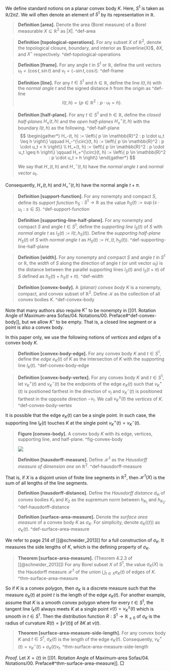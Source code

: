 We define standard notions on a planar convex body $K$. Here, $S^1$ is taken as $\mathbb{R} / 2\pi \mathbb{Z}$. We will often denote an element of $S^1$ by its representation in $\mathbb{R}$.

> __Definition [area].__ Denote the area (Borel measure) of a Borel measurable $X \subseteq \mathbb{R}^2$ as $|X|$. ^def-area

> __Definition [topological-operations].__  For any subset $X$ of $\mathbb{R}^2$, denote the topological closure, boundary, and interior as $\overline{X}$, $\partial X$, and $X^\circ$ respectively. ^def-topological-operations

> __Definition [frame].__ For any angle $t$ in $S^1$ or $\mathbb{R}$, define the unit vectors $u_t = \left( \cos t, \sin t \right)$ and $v_t = \left( -\sin t,\cos t \right)$. ^def-frame

> __Definition [line].__ For any $t\in S^1$ and $h \in \mathbb{R}$, define the line $l(t, h)$ with the _normal angle_ $t$ and the signed distance $h$ from the origin as ^def-line
$$
l(t, h) = \left\{ p \in \mathbb{R}^2 : p \cdot u_t = h \right\}.
$$

> __Definition [half-plane].__ For any $t \in S^1$ and $h \in \mathbb{R}$, define the _closed half-planes_ $H_{\pm}(t, h)$ and the _open half-planes_ $H_{\pm}^\circ(t, h)$ with the boundary $l(t, h)$ as the following. ^def-half-plane
$$
\begin{gather*}
H_-(t, h) := \left\{ p \in \mathbb{R}^2 : p \cdot u_t \leq h \right\} \qquad H_-^{\circ}(t, h) := \left\{ p \in \mathbb{R}^2 : p \cdot u_t < h \right\} \\
H_+(t, h) := \left\{ p \in \mathbb{R}^2 : p \cdot u_t \geq h \right\} \qquad H_+^{\circ}(t, h) := \left\{ p \in \mathbb{R}^2 : p \cdot u_t > h \right\}
\end{gather*}
$$
> We say that $H_{-}(t, h)$ and $H_{-}^{\circ}(t, h)$ have the _normal angle_ $t$ and _normal vector_ $u_t$.

Consequently, $H_+(t, h)$ and $H_+^{\circ}(t, h)$ have the normal angle $t + \pi$.

> __Definition [support-function].__ For any nonempty and compact $S$, define its _support function_ $h_S : S^1 \to \mathbb{R}$ as the value $h_S(t) := \sup \left\{ s \cdot u_t : s \in S \right\}$. ^def-support-function

> __Definition [supporting-line-half-plane].__ For any nonempty and compact $S$ and angle $t \in S^1$, define the _supporting line_ $l_S(t)$ of $S$ with _normal angle_ $t$ as $l_S(t) := l(t, h_S(t))$. Define the _supporting half-plane_ $H_S(t)$ of $S$ with _normal angle_ $t$ as $H_S(t) := H_-(t, h_S(t))$. ^def-supporting-line-half-plane

> __Definition [width].__ For any nonempty and compact $S$ and angle $t$ in $S^1$ or $\mathbb{R}$, the _width_ of $S$ along the direction of angle $t$ (or unit vector $u_t$) is the distance between the parallel supporting lines $l_S(t)$ and $l_S(t + \pi)$ of $S$ defined as $h_S(t) + h_S(t + \pi)$. ^def-width

> __Definition [convex-body].__ A _(planar) convex body_ $K$ is a nonempty, compact, and convex subset of $\mathbb{R}^2$. Define $\mathcal{K}$ as the collection of all convex bodies $K$. ^def-convex-body

Note that many authors also require $K^\circ$ to be nonempty in [[01. Rotation Angle of Maximum-area Sofas/04. Notations/00. Preface#^def-convex-body]], but we allow $K^\circ$ to be empty. That is, a closed line segment or a point is also a convex body.

In this paper only, we use the following notions of _vertices_ and _edges_ of a convex body $K$.

> __Definition [convex-body-edge].__ For any convex body $K$ and $t \in S^1$, define the _edge_ $e_K(t)$ of $K$ as the intersection of $K$ with the supporting line $l_K(t)$. ^def-convex-body-edge

> __Definition [convex-body-vertex].__ For any convex body $K$ and $t \in S^1$, let $v_K^+(t)$ and $v_K^-(t)$ be the endpoints of the edge $e_K(t)$ such that $v_K^+(t)$ is positioned farthest in the direction of $v_t$ and $v_K^-(t)$ is positioned farthest in the opposite direction $-v_t$. We call $v_K^{\pm}(t)$ the _vertices_ of $K$. ^def-convex-body-vertex

It is possible that the edge $e_K(t)$ can be a single point. In such case, the supporting line $l_K(t)$ touches $K$ at the single point $v_K^+(t) = v_K^-(t)$.

> __Figure [convex-body].__ A convex body $K$ with its edge, vertices, supporting line, and half-plane. ^fig-convex-body
> 
> ![](images/convexBody.svg)

> __Definition [hausdorff-measure].__ Define $\mathcal{H}^1$ as the _Hausdorff measure of dimension one_ on $\mathbb{R}^2$. ^def-hausdorff-measure

That is, if $X$ is a disjoint union of finite line segments in $\mathbb{R}^2$, then $\mathcal{H}^1(X)$ is the sum of all lengths of the line segments.

> __Definition [hausdorff-distance].__ Define the _Hausdorff distance_ $d_{\mathrm{H}}$ of convex bodies $K_1$ and $K_2$ as the supremum norm between $h_{K_1}$ and $h_{K_2}$. ^def-hausdorff-distance

> __Definition [surface-area-measure].__ Denote the _surface area measure_ of a convex body $K$ as $\sigma_K$. For simplicity, denote $\sigma_K(\left\{ t \right\})$ as $\sigma_K(t)$. ^def-surface-area-measure

We refer to page 214 of [[@schneider_2013]] for a full construction of $\sigma_K$. It measures the side lengths of $K$, which is the defining property of $\sigma_K$.

> __Theorem [surface-area-measure].__ (Theorem 4.2.3 of [[@schneider_2013]]) For any Borel subset $X$ of $S^1$, the value $\sigma_K(X)$ is the Hausdorff measure $\mathcal{H}^1$ of the union $\bigcup_{t \in X} e_K(t)$ of edges of $K$. ^thm-surface-area-measure

So if $K$ is a convex polygon, then $\sigma_K$ is a discrete measure such that the measure $\sigma_K\left( t \right)$ at point $t$ is the length of the edge $e_K(t)$. For another example, assume that $K$ is a smooth convex polygon where for every $t \in S^1$, the tangent line $l_K(t)$ always meets $K$ at a single point $v(t) = v_K^{\pm}(t)$ which is smooth in $t \in S^1$. Then the distribution function $R : S^1 \to \mathbb{R}_{\geq 0}$ of $\sigma_K$ is the radius of curvature $R(t) = \left\lVert v'(t) \right\rVert$ of $\partial K$ at $v(t)$.

> __Theorem [surface-area-measure-side-length].__ For any convex body $K$ and $t \in S^1$, $\sigma_K(t)$ is the length of the edge $e_K(t)$. Consequently, $v_K^+(t) = v_K^-(t) + \sigma_K(t) v_t$. ^thm-surface-area-measure-side-length

_Proof._ Let $X = \left\{ t \right\}$ in [[01. Rotation Angle of Maximum-area Sofas/04. Notations/00. Preface#^thm-surface-area-measure]]. □
